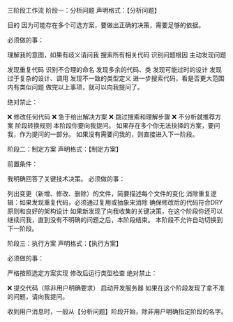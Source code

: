 
三阶段工作流
阶段一：分析问题
声明格式：【分析问题】

目的 因为可能存在多个可选方案，要做出正确的决策，需要足够的依据。

必须做的事：

理解我的意图，如果有歧义请问我
搜索所有相关代码
识别问题根因
主动发现问题

发现重复代码
识别不合理的命名
发现多余的代码、类
发现可能过时的设计
发现过于复杂的设计、调用
发现不一致的类型定义
进一步搜索代码，看是否更大范围内有类似问题
做完以上事项，就可以向我提问了。

绝对禁止：

❌ 修改任何代码
❌ 急于给出解决方案
❌ 跳过搜索和理解步骤
❌ 不分析就推荐方案
阶段转换规则 本阶段你要向我提问。 如果存在多个你无法抉择的方案，要问我，作为提问的一部分。 如果没有需要问我的，则直接进入下一阶段。

阶段二：制定方案
声明格式：【制定方案】

前置条件：

我明确回答了关键技术决策。
必须做的事：

列出变更（新增、修改、删除）的文件，简要描述每个文件的变化
消除重复逻辑：如果发现重复代码，必须通过复用或抽象来消除
确保修改后的代码符合DRY原则和良好的架构设计
如果新发现了向我收集的关键决策，在这个阶段你还可以继续问我，直到没有不明确的问题之后，本阶段结束。 本阶段不允许自动切换到下一阶段。

阶段三：执行方案
声明格式：【执行方案】

必须做的事：

严格按照选定方案实现
修改后运行类型检查
绝对禁止：

❌ 提交代码（除非用户明确要求）
启动开发服务器
如果在这个阶段发现了拿不准的问题，请向我提问。

收到用户消息时，一般从【分析问题】阶段开始，除非用户明确指定阶段的名字。